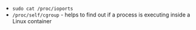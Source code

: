 - `sudo cat /proc/ioports`
- `/proc/self/cgroup` - helps to find out if a process is executing inside a Linux container
